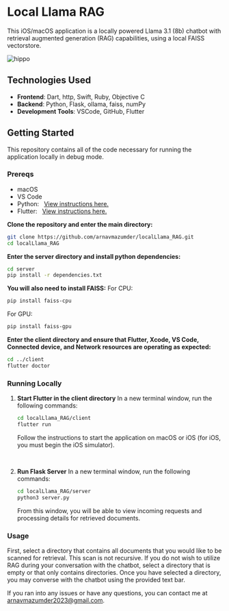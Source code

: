 # Local Llama RAG

This iOS/macOS application is a locally powered Llama 3.1 (8b) chatbot with retrieval augmented generation (RAG) capabilities, using a local FAISS vectorstore. 

![hippo](https://i.giphy.com/media/v1.Y2lkPTc5MGI3NjExZ2Nid2x4MWdrYWpvNWEzbGlrZXRheGU4cTUzejBmOWR6Z2k1cjBlaCZlcD12MV9pbnRlcm5hbF9naWZfYnlfaWQmY3Q9Zw/zvMGOv6wC1viQa6N9U/giphy.gif)


## Technologies Used

- **Frontend**: Dart, http, Swift, Ruby, Objective C
- **Backend**: Python, Flask, ollama, faiss, numPy
- **Development Tools**: VSCode, GitHub, Flutter

## Getting Started
This repository contains all of the code necessary for running the application locally in debug mode.

### Prereqs
- macOS
- VS Code
- Python: &nbsp;&nbsp;<a href=https://www.python.org/downloads>View instructions here.</a>
- Flutter: &nbsp;&nbsp;<a href=https://docs.flutter.dev/get-started/install/macos>View instructions here.</a>


**Clone the repository and enter the main directory:**
   ```bash
   git clone https://github.com/arnavmazumder/localLlama_RAG.git
   cd localLlama_RAG
   ```

**Enter the server directory and install python dependencies:**
```bash
cd server
pip install -r dependencies.txt
```

**You will also need to install FAISS:**
For CPU:
```bash
pip install faiss-cpu
```

For GPU:
```bash
pip install faiss-gpu
```

**Enter the client directory and ensure that Flutter, Xcode, VS Code, Connected device, and Network resources are operating as expected:**
```bash
cd ../client
flutter doctor
```


### Running Locally

1. **Start Flutter in the client directory**
In a new terminal window, run the following commands:
   ```bash
   cd localLlama_RAG/client
   flutter run
   ```

   Follow the instructions to start the application on macOS or iOS (for iOS, you must begin the iOS simulator).

   <br>

2. **Run Flask Server**
In a new terminal window, run the following commands:
    ```bash
    cd localLlama_RAG/server
    python3 server.py
    ```

    From this window, you will be able to view incoming requests and processing details for retrieved documents.
    <br>
 

### Usage

First, select a directory that contains all documents that you would like to be scanned for retrieval. This scan is not recursive. If you do not wish to utilize RAG during your conversation with the chatbot, select a directory that is empty or that only contains directories. Once you have selected a directory, you may converse with the chatbot using the provided text bar.


If you ran into any issues or have any questions, you can contact me at arnavmazumder2023@gmail.com.










